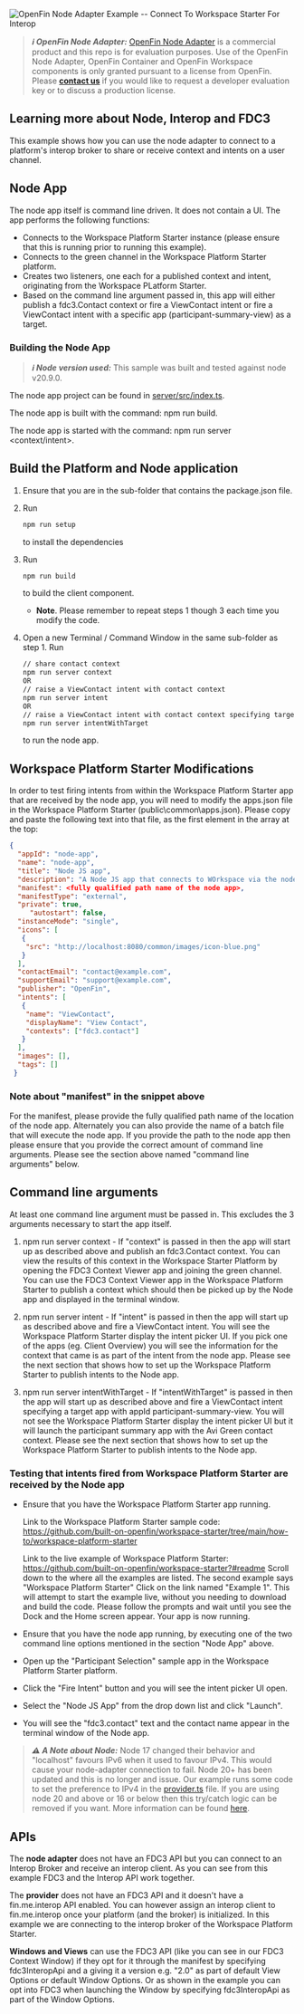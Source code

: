 ![OpenFin Node Adapter Example -- Connect To Workspace Starter For Interop](../../assets/OpenFin-Starter.png)

> **_:information_source: OpenFin Node Adapter:_** [OpenFin Node Adapter](https://www.openfin.co/workspace/) is a commercial product and this repo is for evaluation purposes. Use of the OpenFin Node Adapter, OpenFin Container and OpenFin Workspace components is only granted pursuant to a license from OpenFin. Please [**contact us**](https://www.openfin.co/workspace/poc/) if you would like to request a developer evaluation key or to discuss a production license.

## Learning more about Node, Interop and FDC3

This example shows how you can use the node adapter to connect to a platform's interop broker to share or receive context and intents on a user channel.

## Node App

The node app itself is command line driven. It does not contain a UI. The app performs the following functions:

- Connects to the Workspace Platform Starter instance (please ensure that this is running prior to running this example).
- Connects to the green channel in the Workspace Platform Starter platform.
- Creates two listeners, one each for a published context and intent, originating from the Workspace PLatform Starter.
- Based on the command line argument passed in, this app will either publish a fdc3.Contact context or fire a ViewContact intent or fire a ViewContact intent with a specific app (participant-summary-view) as a target.

### Building the Node App

> **_:information_source: Node version used:_** This sample was built and tested against node v20.9.0.

The node app project can be found in [server/src/index.ts](./server/src/index.ts).

The node app is built with the command: npm run build.

The node app is started with the command: npm run server <context/intent>.

## Build the Platform and Node application

1. Ensure that you are in the sub-folder that contains the package.json file.

2. Run

   ```bash
   npm run setup
   ```

   to install the dependencies

3. Run

   ```bash
   npm run build
   ```

   to build the client component.

   - **Note**. Please remember to repeat steps 1 though 3 each time you modify the code.

4. Open a new Terminal / Command Window in the same sub-folder as step 1. Run

   ```bash
   // share contact context
   npm run server context
   OR
   // raise a ViewContact intent with contact context
   npm run server intent
   OR
   // raise a ViewContact intent with contact context specifying target app participant-summary-view
   npm run server intentWithTarget
   ```

   to run the node app.

## Workspace Platform Starter Modifications

In order to test firing intents from within the Workspace Platform Starter app that are received by the node app, you will need to modify the apps.json file in the Workspace Platform Starter (public\common\apps.json). Please copy and paste the following text into that file, as the first element in the array at the top:

```json
{
  "appId": "node-app",
  "name": "node-app",
  "title": "Node JS app",
  "description": "A Node JS app that connects to WOrkspace via the node adapter and performs interop.",
  "manifest": <fully qualified path name of the node app>,
  "manifestType": "external",
  "private": true,
     "autostart": false,
  "instanceMode": "single",
  "icons": [
   {
    "src": "http://localhost:8080/common/images/icon-blue.png"
   }
  ],
  "contactEmail": "contact@example.com",
  "supportEmail": "support@example.com",
  "publisher": "OpenFin",
  "intents": [
   {
    "name": "ViewContact",
    "displayName": "View Contact",
    "contexts": ["fdc3.contact"]
   }
  ],
  "images": [],
  "tags": []
 }
```

### Note about "manifest" in the snippet above

For the manifest, please provide the fully qualified path name of the location of the node app. Alternately you can also provide the name of a batch file that will execute the node app. If you provide the path to the node app then please ensure that you provide the correct amount of command line arguments. Please see the section above named "command line arguments" below.

## Command line arguments

At least one command line argument must be passed in. This excludes the 3 arguments necessary to start the app itself.

1. npm run server context - If "context" is passed in then the app will start up as described above and publish an fdc3.Contact context. You can view the results of this context in the Workspace Starter Platform by opening the FDC3 Context Viewer app and joining the green channel. You can use the FDC3 Context Viewer app in the Workspace Platform Starter to publish a context which should then be picked up by the Node app and displayed in the terminal window.

2. npm run server intent - If "intent" is passed in then the app will start up as described above and fire a ViewContact intent. You will see the Workspace Platform Starter display the intent picker UI. If you pick one of the apps (eg. Client Overview) you will see the information for the context that came is as part of the intent from the node app. Please see the next section that shows how to set up the Workspace Platform Starter to publish intents to the Node app.

3. npm run server intentWithTarget - If "intentWithTarget" is passed in then the app will start up as described above and fire a ViewContact intent specifying a target app with appId participant-summary-view. You will not see the Workspace Platform Starter display the intent picker UI but it will launch the participant summary app with the Avi Green contact context. Please see the next section that shows how to set up the Workspace Platform Starter to publish intents to the Node app.

### Testing that intents fired from Workspace Platform Starter are received by the Node app

- Ensure that you have the Workspace Platform Starter app running.

  Link to the Workspace Platform Starter sample code: <https://github.com/built-on-openfin/workspace-starter/tree/main/how-to/workspace-platform-starter>

  Link to the live example of Workspace Platform Starter: <https://github.com/built-on-openfin/workspace-starter?#readme>
  Scroll down to the where all the examples are listed. The second example says "Workspace Platform Starter" Click on the link named "Example 1". This will attempt to start the example live, without you needing to download and build the code. Please follow the prompts and wait until you see the Dock and the Home screen appear. Your app is now running.

- Ensure that you have the node app running, by executing one of the two command line options mentioned in the section "Node App" above.

- Open up the "Participant Selection" sample app in the Workspace Platform Starter platform.

- Click the "Fire Intent" button and you will see the intent picker UI open.

- Select the "Node JS App" from the drop down list and click "Launch".

- You will see the "fdc3.contact" text and the contact name appear in the terminal window of the Node app.

> **_:warning: A Note about Node:_** Node 17 changed their behavior and "localhost" favours IPv6 when it used to favour IPv4. This would cause your node-adapter connection to fail. Node 20+ has been updated and this is no longer and issue. Our example runs some code to set the preference to IPv4 in the [provider.ts](./server/src/index.ts) file. If you are using node 20 and above or 16 or below then this try/catch logic can be removed if you want. More information can be found [here](https://github.com/nodejs/node/issues/40537).

## APIs

The **node adapter** does not have an FDC3 API but you can connect to an Interop Broker and receive an interop client. As you can see from this example FDC3 and the Interop API work together.

The **provider** does not have an FDC3 API and it doesn't have a fin.me.interop API enabled. You can however assign an interop client to fin.me.interop once your platform (and the broker) is initialized. In this example we are connecting to the interop broker of the Workspace Platform Starter.

**Windows and Views** can use the FDC3 API (like you can see in our FDC3 Context Window) if they opt for it through the manifest by specifying fdc3InteropApi and a giving it a version e.g. "2.0" as part of default View Options or default Window Options. Or as shown in the example you can opt into FDC3 when launching the Window by specifying fdc3InteropApi as part of the Window Options.
